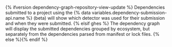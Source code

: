 {% ifversion dependency-graph-repository-view-update %}
Dependencies submitted to a project using the {% data variables.dependency-submission-api.name %} (beta) will show which detector was used for their submission and when they were submitted.
{% elsif ghes %}
The dependency graph will display the submitted dependencies grouped by ecosystem, but separately from the dependencies parsed from manifest or lock files.
{% else %}{% endif %}
